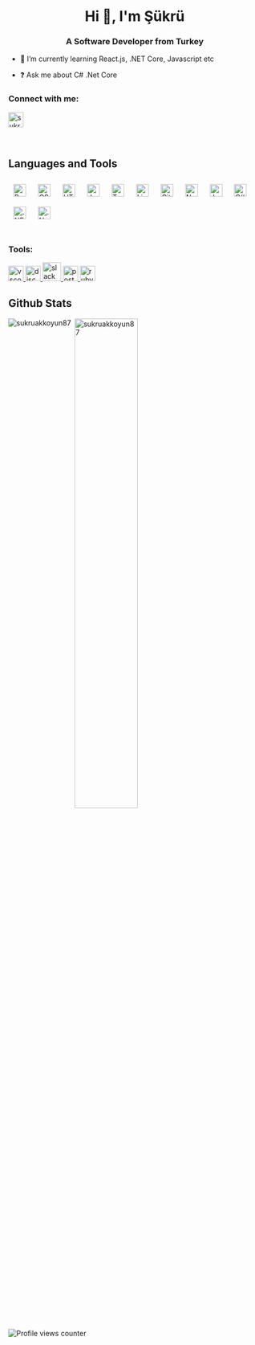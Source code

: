 <h1 align="center">Hi 👋, I'm Şükrü </h1>
  
<h3 align="center">A Software Developer from Turkey</h3>

  

- 🌱 I’m currently learning  React.js, .NET Core, Javascript etc  
  

- ❓ Ask me about C#  .Net Core   



<h3 align="left">Connect with me:</h3>
<p align="left">
<a href="https://linkedin.com/in/sukruakkoyun" target="blank"><img align="center" src="https://velanovascular.com/wp-content/uploads/2020/06/LinkedIn.png" alt="sukruakkoyun" height="30" width="30" /></a>
</p>

<br/>  


## Languages and Tools  
<div align="left">  
<img style="margin: 10px" src="https://profilinator.rishav.dev/skills-assets/bootstrap-plain.svg" alt="Bootstrap" height="25" />  
<img style="margin: 10px" src="https://profilinator.rishav.dev/skills-assets/css3-original-wordmark.svg" alt="CSS3" height="25" />  
<img style="margin: 10px" src="https://profilinator.rishav.dev/skills-assets/html5-original-wordmark.svg" alt="HTML5" height="25" />  
<img style="margin: 10px" src="https://profilinator.rishav.dev/skills-assets/javascript-original.svg" alt="JavaScript" height="25" />  
<img style="margin: 10px" src="https://profilinator.rishav.dev/skills-assets/typescript-original.svg" alt="TypeScript" height="25" />  
<img style="margin: 10px" src="https://profilinator.rishav.dev/skills-assets/linux-original.svg" alt="Linux" height="25" />  
<img style="margin: 10px" src="https://profilinator.rishav.dev/skills-assets/git-scm-icon.svg" alt="Git" height="25" />  
<img style="margin: 10px" src="https://profilinator.rishav.dev/skills-assets/nodejs-original-wordmark.svg" alt="Node.js" height="25" />  
<img style="margin: 10px" src="https://profilinator.rishav.dev/skills-assets/java-original-wordmark.svg" alt="Java" height="25" />  
<img style="margin: 10px" src="https://profilinator.rishav.dev/skills-assets/csharp-original.svg" alt="C#" height="25" />  
<img style="margin: 10px" src="https://profilinator.rishav.dev/skills-assets/dot-net-original-wordmark.svg" alt=".NET" height="25" />  
<img style="margin: 10px" src="https://profilinator.rishav.dev/skills-assets/dotnetcore.png" alt=".Net Core" height="25" />  
</div>  

<br/>  
  
<h3 align="left">Tools:</h3>
<a href="https://code.visualstudio.com/" target="_blank"> <img src="https://upload.wikimedia.org/wikipedia/commons/thumb/9/9a/Visual_Studio_Code_1.35_icon.svg/1024px-Visual_Studio_Code_1.35_icon.svg.png" alt="vscode" width="30" height="30"/> </a>
<a href="https://discord.com/" target="_blank"> <img src="https://cdn4.iconfinder.com/data/icons/logos-and-brands/512/91_Discord_logo_logos-512.png" alt="discord" width="30" height="30"/> </a> 
<a href="https://slack.com/intl/en-tr/" target="_blank"> <img src="https://cdn.brandfolder.io/5H442O3W/as/pl546j-7le8zk-4nzzs1/Slack_Mark_Web.png" alt="slack" width="37" height="37"/> </a>
<a href="https://postman.com" target="_blank"> <img src="https://www.vectorlogo.zone/logos/getpostman/getpostman-icon.svg" alt="postman" width="30" height="30"/> </a> 
<a href="https://www.jetbrains.com/resharper/" target="_blank"> <img src="https://resources.jetbrains.com/storage/products/resharper/img/meta/resharper_logo_300x300.png" alt="rubymine" width="30" height="30"/> </a> 



## Github Stats  

<p>
<img align="left" src="https://github-readme-stats.vercel.app/api/top-langs?username=sukruakkoyun87&show_icons=true&theme=radical&locale=en&layout=compact" alt="sukruakkoyun87" />
</p>
<p>
&nbsp;<img align="center" src="https://github-readme-stats.vercel.app/api?username=sukruakkoyun87&show_icons=true&theme=dark&locale=en" alt="sukruakkoyun87" width="50%" />
</p>


<br/>  

  

<br/>  

![Profile views counter](https://komarev.com/ghpvc/?username=sukruakkoyun87&&style=flat-square)  
  
